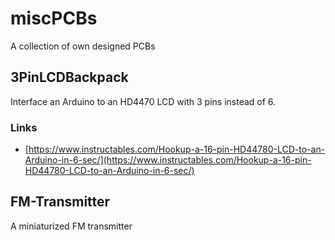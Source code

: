 # miscPCBs

A collection of own designed PCBs  

## 3PinLCDBackpack

Interface an Arduino to an HD4470 LCD with 3 pins instead of 6.  

### Links

* [https://www.instructables.com/Hookup-a-16-pin-HD44780-LCD-to-an-Arduino-in-6-sec/](https://www.instructables.com/Hookup-a-16-pin-HD44780-LCD-to-an-Arduino-in-6-sec/)

## FM-Transmitter

A miniaturized FM transmitter  
